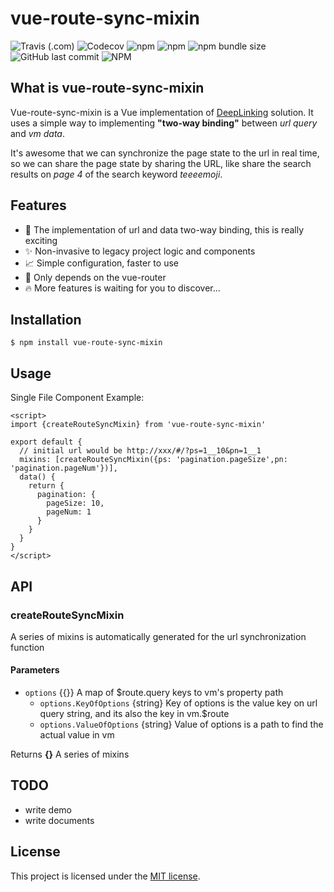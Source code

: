# vue-route-sync-mixin

![Travis (.com)](https://img.shields.io/travis/com/teeeemoji/vue-route-sync-mixin)
![Codecov](https://img.shields.io/codecov/c/github/teeeemoji/vue-route-sync-mixin?token=8b1462035af64c20adae6bb75dd2cda6)
![npm](https://img.shields.io/npm/v/vue-route-sync-mixin)
![npm](https://img.shields.io/npm/dy/vue-route-sync-mixin)
![npm bundle size](https://img.shields.io/bundlephobia/min/vue-route-sync-mixin?style=plastic)
![GitHub last commit](https://img.shields.io/github/last-commit/teeeemoji/vue-route-sync-mixin)
![NPM](https://img.shields.io/npm/l/vue-route-sync-mixin)

## What is vue-route-sync-mixin

Vue-route-sync-mixin is a Vue implementation of [DeepLinking][deeplinking] solution. It uses a simple way to implementing **"two-way binding"** between _url query_ and _vm data_.

It's awesome that we can synchronize the page state to the url in real time, so we can share the page state by sharing the URL, like share the search results on _page 4_ of the search keyword _teeeemoji_.

## Features

-   :tada: The implementation of url and data two-way binding, this is really exciting
-   :sparkles: Non-invasive to legacy project logic and components
-   :chart_with_upwards_trend: Simple configuration, faster to use
-   :rocket: Only depends on the vue-router
-   :fire: More features is waiting for you to discover...

## Installation

```console
$ npm install vue-route-sync-mixin
```

## Usage

Single File Component Example:

```vue
<script>
import {createRouteSyncMixin} from 'vue-route-sync-mixin'

export default {
  // initial url would be http://xxx/#/?ps=1__10&pn=1__1
  mixins: [createRouteSyncMixin({ps: 'pagination.pageSize',pn: 'pagination.pageNum'})],
  data() {
    return {
      pagination: {
        pageSize: 10,
        pageNum: 1
      }
    }
  }
}
</script>
```

## API

<!-- Generated by documentation.js. Update this documentation by updating the source code. -->

### createRouteSyncMixin

A series of mixins is automatically generated for the url synchronization function

#### Parameters

-   `options`  {{}} A map of $route.query keys to vm's property path
    -   `options.KeyOfOptions`  {string} Key of options is the value key on url query string,
        and its also the key in vm.$route
    -   `options.ValueOfOptions`  {string} Value of options is a path to find the actual value in vm

Returns **{}** A series of mixins

## TODO
- write demo
- write documents

## License

This project is licensed under the [MIT license](LICENSE).

[deeplinking]: https://en.wikipedia.org/wiki/Deep_linking
